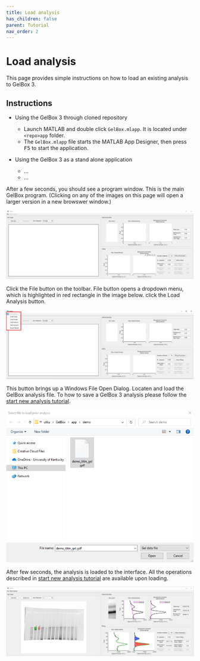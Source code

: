 ```yaml
---
title: Load analysis
has_children: false
parent: Tutorial
nav_order: 2
---
```


# Load analysis

This page provides simple instructions on how to load an existing analysis to GelBox 3.

## Instructions

+ Using the GelBox 3 through cloned repository
    - Launch MATLAB and double click `GelBox.mlapp`. It is located under `<repo>app` folder. 
    - The `GelBox.mlapp` file starts the MATLAB App Designer, then press <kbd>F5</kbd> to start the application.

+ Using the GelBox 3 as a stand alone application
    - ... 
    - ...

After a few seconds, you should see a program window. This is the main GelBox program. (Clicking on any of the images on this page will open a larger version in a new browswer window.)

<a href="media/startup_window.png" target="_blank">![Startup window](media/startup_window.png)</a>

Click the File button on the toolbar. File button opens a dropdown menu, which is highlighted in red rectangle in the image below. click the Load Analysis button.

<a href="media/load_file_button.png" target="_blank">![Load file button](media/load_file_button.png)</a>

This button brings up a Windows File Open Dialog. Locaten and load the GelBox analysis file. To how to save a GelBox 3 analysis please follow the [start new analysis tutorial](../start_new_analysis/start_new_analysis.html).

<a href="media/load_analysis.png" target="_blank">![Load analysis](media/load_analysis.PNG)</a>

After few seconds, the analysis is loaded to the interface. All the operations described in [start new analysis tutorial](../start_new_analysis/start_new_analysis.html) are available upon loading.

<a href="media/loaded_analysis.png" target="_blank">![Loaded analysis](media/loaded_analysis.png)</a>

